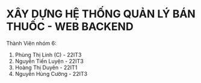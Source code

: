 # XÂY DỰNG HỆ THỐNG QUẢN LÝ BÁN THUỐC - WEB BACKEND 
Thành Viên nhóm 6:
1. Phùng Thị Linh (C) - 22IT3
2. Nguyễn Tiến Luyện  - 22IT3
3. Hoàng Thị Duyên    - 22IT1
4. Nguyễn Hùng Cường  - 22IT3

